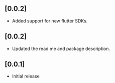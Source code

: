 ## [0.0.2]

- Added support for new flutter SDKs.

## [0.0.2]

- Updated the read me and package description.

## [0.0.1]

- Initial release
